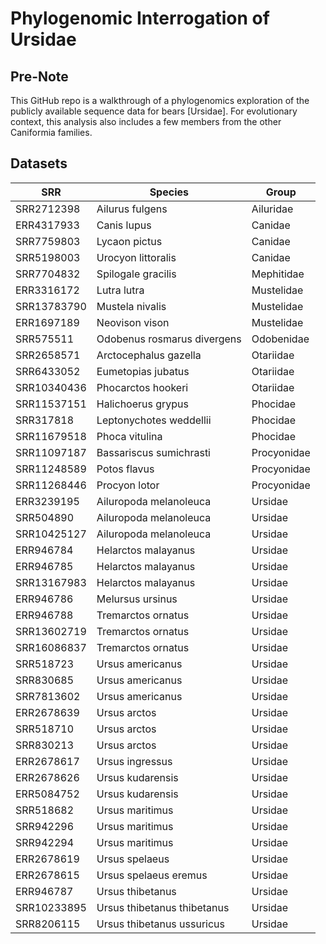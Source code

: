 # Phylogenomic Interrogation of Ursidae

## Pre-Note
This GitHub repo is a walkthrough of a phylogenomics exploration of the publicly available sequence data for bears [Ursidae]. For evolutionary context, this analysis also includes a few members from the other Caniformia families.

## Datasets
| SRR         | Species                     | Group       |
|-------------|-----------------------------|-------------|
| SRR2712398  | Ailurus fulgens             | Ailuridae   |
| ERR4317933  | Canis lupus                 | Canidae     |
| SRR7759803  | Lycaon pictus               | Canidae     |
| SRR5198003  | Urocyon littoralis          | Canidae     |
| SRR7704832  | Spilogale gracilis          | Mephitidae  |
| ERR3316172  | Lutra lutra                 | Mustelidae  |
| SRR13783790 | Mustela nivalis             | Mustelidae  |
| ERR1697189  | Neovison vison              | Mustelidae  |
| SRR575511   | Odobenus rosmarus divergens | Odobenidae  |
| SRR2658571  | Arctocephalus gazella       | Otariidae   |
| SRR6433052  | Eumetopias jubatus          | Otariidae   |
| SRR10340436 | Phocarctos hookeri          | Otariidae   |
| SRR11537151 | Halichoerus grypus          | Phocidae    |
| SRR317818   | Leptonychotes weddellii     | Phocidae    |
| SRR11679518 | Phoca vitulina              | Phocidae    |
| SRR11097187 | Bassariscus sumichrasti     | Procyonidae |
| SRR11248589 | Potos flavus                | Procyonidae |
| SRR11268446 | Procyon lotor               | Procyonidae |
| ERR3239195  | Ailuropoda melanoleuca      | Ursidae     |
| SRR504890   | Ailuropoda melanoleuca      | Ursidae     |
| SRR10425127 | Ailuropoda melanoleuca      | Ursidae     |
| ERR946784   | Helarctos malayanus         | Ursidae     |
| ERR946785   | Helarctos malayanus         | Ursidae     |
| SRR13167983 | Helarctos malayanus         | Ursidae     |
| ERR946786   | Melursus ursinus            | Ursidae     |
| ERR946788   | Tremarctos ornatus          | Ursidae     |
| SRR13602719 | Tremarctos ornatus          | Ursidae     |
| SRR16086837 | Tremarctos ornatus          | Ursidae     |
| SRR518723   | Ursus americanus            | Ursidae     |
| SRR830685   | Ursus americanus            | Ursidae     |
| SRR7813602  | Ursus americanus            | Ursidae     |
| ERR2678639  | Ursus arctos                | Ursidae     |
| SRR518710   | Ursus arctos                | Ursidae     |
| SRR830213   | Ursus arctos                | Ursidae     |
| ERR2678617  | Ursus ingressus             | Ursidae     |
| ERR2678626  | Ursus kudarensis            | Ursidae     |
| ERR5084752  | Ursus kudarensis            | Ursidae     |
| SRR518682   | Ursus maritimus             | Ursidae     |
| SRR942296   | Ursus maritimus             | Ursidae     |
| SRR942294   | Ursus maritimus             | Ursidae     |
| ERR2678619  | Ursus spelaeus              | Ursidae     |
| ERR2678615  | Ursus spelaeus eremus       | Ursidae     |
| ERR946787   | Ursus thibetanus            | Ursidae     |
| SRR10233895 | Ursus thibetanus thibetanus | Ursidae     |
| SRR8206115  | Ursus thibetanus ussuricus  | Ursidae     |